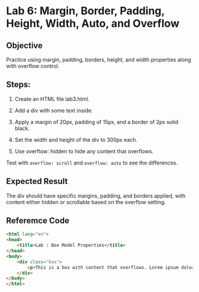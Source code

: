 # Lab 6: Margin, Border, Padding, Height, Width, Auto, and Overflow

## Objective
Practice using margin, padding, borders, height, and width properties along with overflow control.

## Steps:

1. Create an HTML file lab3.html.  

2. Add a div with some text inside.  

3. Apply a margin of 20px, padding of 15px, and a border of 2px solid black.  

4. Set the width and height of the div to 300px each.  

5. Use overflow: hidden to hide any content that overflows.  


Test with `overflow: scroll` and `overflow: auto` to see the differences.


## Expected Result  
The div should have specific margins, padding, and borders applied, with content either hidden or scrollable based on the overflow setting.


## Referemce Code
```html
<html lang="en">
<head>
    <title>Lab : Box Model Properties</title>
</head>
<body>
    <div class="box">
        <p>This is a box with content that overflows. Lorem ipsum dolor sit amet, consectetur adipiscing elit. Vestibulum euismod, justo nec aliquet vehicula.</p>
    </div>
</body>
</html>

```
